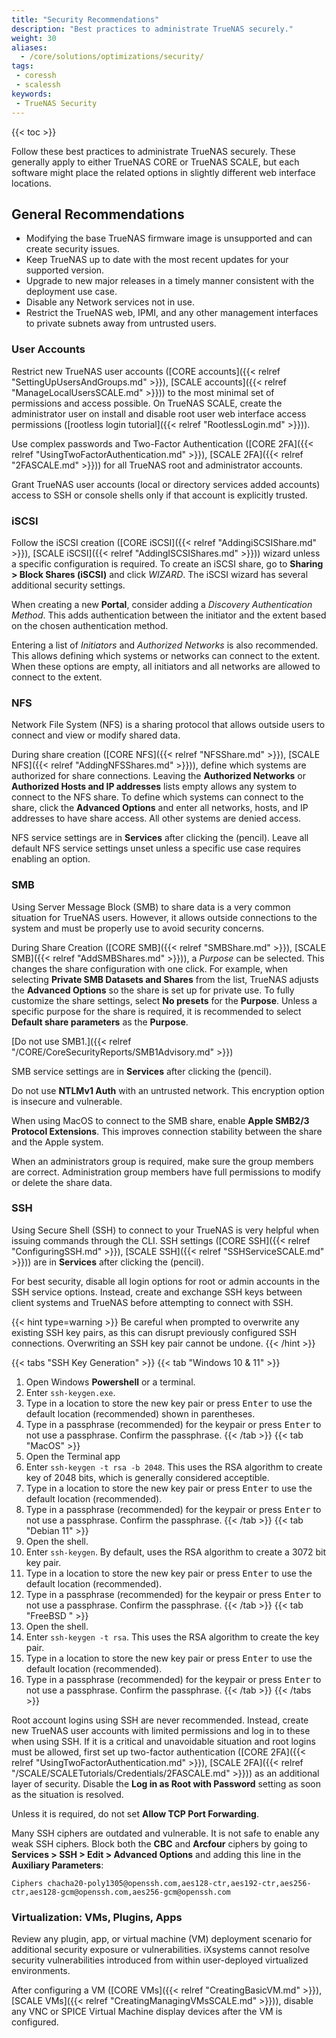 ```yaml
---
title: "Security Recommendations"
description: "Best practices to administrate TrueNAS securely."
weight: 30
aliases:
  - /core/solutions/optimizations/security/
tags:
 - coressh
 - scalessh
keywords:
 - TrueNAS Security
---
```


{{< toc >}}

Follow these best practices to administrate TrueNAS securely.
These generally apply to either TrueNAS CORE or TrueNAS SCALE, but each software might place the related options in slightly different web interface locations.

## General Recommendations

* Modifying  the base TrueNAS firmware image is unsupported and can create security issues.
* Keep TrueNAS up to date with the most recent updates for your supported version.
* Upgrade to new major releases in a timely manner consistent with the deployment use case.
* Disable any Network services not in use.
* Restrict the TrueNAS web, IPMI, and any other management interfaces to private subnets away from untrusted users.

### User Accounts

Restrict new TrueNAS user accounts ([CORE accounts]({{< relref "SettingUpUsersAndGroups.md" >}}), [SCALE accounts]({{< relref "ManageLocalUsersSCALE.md" >}})) to the most minimal set of permissions and access possible.
On TrueNAS SCALE, create the administrator user on install and disable root user web interface access permissions ([rootless login tutorial]({{< relref "RootlessLogin.md" >}})).

Use complex passwords and Two-Factor Authentication ([CORE 2FA]({{< relref "UsingTwoFactorAuthentication.md" >}}), [SCALE 2FA]({{< relref "2FASCALE.md" >}})) for all TrueNAS root and administrator accounts.

Grant TrueNAS user accounts (local or directory services added accounts) access to SSH or console shells only if that account is explicitly trusted.

### iSCSI

Follow the iSCSI creation ([CORE iSCSI]({{< relref "AddingiSCSIShare.md" >}}), [SCALE iSCSI]({{< relref "AddingISCSIShares.md" >}})) wizard unless a specific configuration is required.
To create an iSCSI share, go to **Sharing > Block Shares (iSCSI)** and click *WIZARD*.
The iSCSI wizard has several additional security settings.

When creating a new **Portal**, consider adding a *Discovery Authentication Method*.
This adds authentication between the initiator and the extent based on the chosen authentication method.

Entering a list of *Initiators* and *Authorized Networks* is also recommended.
This allows defining which systems or networks can connect to the extent.
When these options are empty, all initiators and all networks are allowed to connect to the extent.

### NFS

Network File System (NFS) is a sharing protocol that allows outside users to connect and view or modify shared data.

During share creation ([CORE NFS]({{< relref "NFSShare.md" >}}), [SCALE NFS]({{< relref "AddingNFSShares.md" >}})), define which systems are authorized for share connections.
Leaving the **Authorized Networks** or **Authorized Hosts and IP addresses** lists empty allows any system to connect to the NFS share.
To define which systems can connect to the share, click the **Advanced Options** and enter all networks, hosts, and IP addresses to have share access.
All other systems are denied access.

NFS service settings are in **Services** after clicking the <span class="iconify" data-icon="mdi:pencil"></span> (pencil).
Leave all default NFS service settings unset unless a specific use case requires enabling an option.

### SMB

Using Server Message Block (SMB) to share data is a very common situation for TrueNAS users.
However, it allows outside connections to the system and must be properly use to avoid security concerns.

During Share Creation ([CORE SMB]({{< relref "SMBShare.md" >}}), [SCALE SMB]({{< relref "AddSMBShares.md" >}})), a *Purpose* can be selected.
This changes the share configuration with one click.
For example, when selecting **Private SMB Datasets and Shares** from the list, TrueNAS adjusts the **Advanced Options** so the share is set up for private use.
To fully customize the share settings, select **No presets** for the **Purpose**.
Unless a specific purpose for the share is required, it is recommended to select **Default share parameters** as the **Purpose**.

[Do not use SMB1.]({{< relref "/CORE/CoreSecurityReports/SMB1Advisory.md" >}})

SMB service settings are in **Services** after clicking the <span class="iconify" data-icon="mdi:pencil"></span> (pencil).

Do not use **NTLMv1 Auth** with an untrusted network.
This encryption option is insecure and vulnerable.

When using MacOS to connect to the SMB share, enable **Apple SMB2/3 Protocol Extensions**.
This improves connection stability between the share and the Apple system.

When an administrators group is required, make sure the group members are correct.
Administration group members have full permissions to modify or delete the share data.

### SSH

Using Secure Shell (SSH) to connect to your TrueNAS is very helpful when issuing commands through the CLI.
SSH settings ([CORE SSH]({{< relref "ConfiguringSSH.md" >}}), [SCALE SSH]({{< relref "SSHServiceSCALE.md" >}})) are in **Services** after clicking the <span class="iconify" data-icon="mdi:pencil"></span> (pencil).

For best security, disable all login options for root or admin accounts in the SSH service options.
Instead, create and exchange SSH keys between client systems and TrueNAS before attempting to connect with SSH.

{{< hint type=warning >}}
Be careful when prompted to overwrite any existing SSH key pairs, as this can disrupt previously configured SSH connections.
Overwriting an SSH key pair cannot be undone.
{{< /hint >}}

{{< tabs "SSH Key Generation" >}}
{{< tab "Windows 10 & 11" >}}
1. Open Windows **Powershell** or a terminal.
2. Enter `ssh-keygen.exe`.
3. Type in a location to store the new key pair or press <kbd>Enter</kbd> to use the default location (recommended) shown in parentheses.
4. Type in a passphrase (recommended) for the keypair or press <kbd>Enter</kbd> to not use a passphrase. Confirm the passphrase.
{{< /tab >}}
{{< tab "MacOS" >}}
1. Open the Terminal app
2. Enter `ssh-keygen -t rsa -b 2048`. This uses the RSA algorithm to create key of 2048 bits, which is generally considered acceptible.
3. Type in a location to store the new key pair or press <kbd>Enter</kbd> to use the default location (recommended).
4. Type in a passphrase (recommended) for the keypair or press <kbd>Enter</kbd> to not use a passphrase. Confirm the passphrase.
{{< /tab >}}
{{< tab "Debian 11" >}}
1. Open the shell.
2. Enter `ssh-keygen`. By default, uses the RSA algorithm to create a 3072 bit key pair.
3. Type in a location to store the new key pair or press <kbd>Enter</kbd> to use the default location (recommended).
4. Type in a passphrase (recommended) for the keypair or press <kbd>Enter</kbd> to not use a passphrase. Confirm the passphrase.
{{< /tab >}}
{{< tab "FreeBSD " >}}
1. Open the shell.
2. Enter `ssh-keygen -t rsa`. This uses the RSA algorithm to create the key pair.
3. Type in a location to store the new key pair or press <kbd>Enter</kbd> to use the default location (recommended).
4. Type in a passphrase (recommended) for the keypair or press <kbd>Enter</kbd> to not use a passphrase. Confirm the passphrase.
{{< /tab >}}
{{< /tabs >}}

Root account logins using SSH are never recommended.
Instead, create new TrueNAS user accounts with limited permissions and log in to these when using SSH.
If it is a critical and unavoidable situation and root logins must be allowed, first set up two-factor authentication ([CORE 2FA]({{< relref "UsingTwoFactorAuthentication.md" >}}), [SCALE 2FA]({{< relref "/SCALE/SCALETutorials/Credentials/2FASCALE.md" >}})) as an additional layer of security.
Disable the **Log in as Root with Password** setting as soon as the situation is resolved.

Unless it is required, do not set **Allow TCP Port Forwarding**.

Many SSH ciphers are outdated and vulnerable.
It is not safe to enable any weak SSH ciphers.
Block both the **CBC** and **Arcfour** ciphers by going to **Services > SSH > Edit > Advanced Options** and adding this line in the **Auxiliary Parameters**:

`Ciphers chacha20-poly1305@openssh.com,aes128-ctr,aes192-ctr,aes256-ctr,aes128-gcm@openssh.com,aes256-gcm@openssh.com`

### Virtualization: VMs, Plugins, Apps

Review any plugin, app, or virtual machine (VM) deployment scenario for additional security exposure or vulnerabilities.
iXsystems cannot resolve security vulnerabilities introduced from within user-deployed virtualized environments.

After configuring a VM ([CORE VMs]({{< relref "CreatingBasicVM.md" >}}), [SCALE VMs]({{< relref "CreatingManagingVMsSCALE.md" >}})), disable any VNC or SPICE Virtual Machine display devices after the VM is configured.
